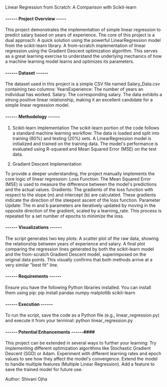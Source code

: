 Linear Regression from Scratch: A Comparison with Scikit-learn

#### ------ Project Overview ----- ####
This project demonstrates the implementation of simple linear regression to predict salary based on years of experience. The core of this project is a dual approach:
A quick solution using the powerful LinearRegression model from the scikit-learn library.
A from-scratch implementation of linear regression using the Gradient Descent optimization algorithm.
This serves as a great learning exercise to understand the underlying mechanics of how a machine learning model learns and optimizes its parameters.

#### ------ Dataset ------ ####
The dataset used in this project is a simple CSV file named Salary_Data.csv containing two columns:
YearsExperience: The number of years an individual has worked.
Salary: The corresponding salary.
The data exhibits a strong positive linear relationship, making it an excellent candidate for a simple linear regression model.

#### ------ Methodology ------ ####
1. Scikit-learn Implementation
The scikit-learn portion of the code follows a standard machine learning workflow:
The data is loaded and split into training (80%) and testing (20%) sets.
A LinearRegression model is initialized and trained on the training data.
The model's performance is evaluated using R-squared and Mean Squared Error (MSE) on the test data.

2. Gradient Descent Implementation

To provide a deeper understanding, the project manually implements the core logic of linear regression:
Loss Function: The Mean Squared Error (MSE) is used to measure the difference between the model's predictions and the actual values.
Gradients: The gradients of the loss function with respect to the slope (m) and intercept (b) are calculated. These gradients indicate the direction of the steepest ascent of the loss function.
Parameter Update: The m and b parameters are iteratively updated by moving in the opposite direction of the gradient, scaled by a learning_rate. This process is repeated for a set number of epochs to minimize the loss.

#### ------ Visualizations ------ ####

The script generates two key plots:
A scatter plot of the raw data, showing the relationship between years of experience and salary.
A final plot comparing the regression lines generated by both the scikit-learn model and the from-scratch Gradient Descent model, superimposed on the original data points. This visually confirms that both methods arrive at a very similar "best fit" line.

#### ------ Requirements ------ ####

Ensure you have the following Python libraries installed. You can install them using pip:
pip install pandas numpy matplotlib scikit-learn

#### ------ Execution ------ ####

To run the script, save the code as a Python file (e.g., linear_regression.py) and execute it from your terminal:
python linear_regression.py
#### ------ Potential Enhancements ------####
This project can be extended in several ways to further your learning:
Try implementing different optimization algorithms like Stochastic Gradient Descent (SGD) or Adam.
Experiment with different learning rates and epoch values to see how they affect the model's convergence.
Extend the model to handle multiple features (Multiple Linear Regression).
Add a feature to save the trained model for future use.

Author: Shivani Ojha
